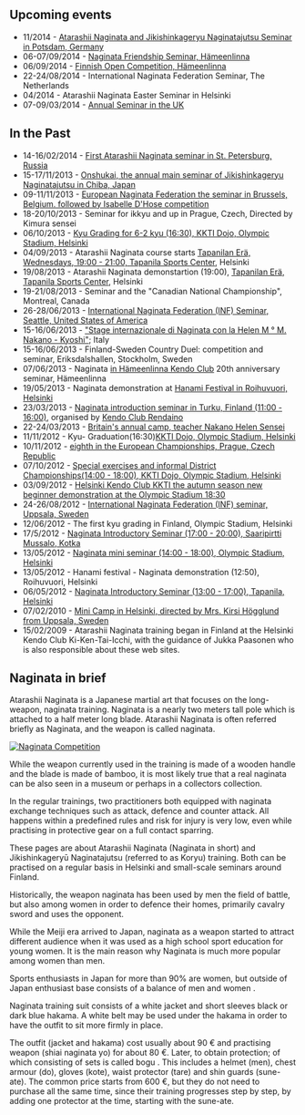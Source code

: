 ## Upcoming events

-   11/2014 - [Atarashii Naginata and Jikishinkageryu Naginatajutsu Seminar in Potsdam,
    Germany](https://www.facebook.com/events/497656113676309/ "Atarashii Naginata & Jikishinkageryu Naginatajutsu Seminar")
-   06-07/09/2014 - [Naginata Friendship Seminar,
    Hämeenlinna](https://www.facebook.com/events/501891759879564/ "Finnish Naginata Friendship Seminar 2014")
-   06/09/2014 - [Finnish Open Competition,
    Hämeenlinna](https://www.facebook.com/events/147521468779208/ "Naginata Finnish Open 2014")
-   22-24/08/2014 - International Naginata Federation Seminar, The Netherlands
-   04/2014 - Atarashii Naginata Easter Seminar in Helsinki
-   07-09/03/2014 - [Annual Seminar in the UK](http://www.naginata.org.uk/2014-annual-british-naginata-seminar-details/ "2014 Annual British Naginata Seminar Details")

## In the Past

-   14-16/02/2014 - [First Atarashii Naginata seminar in St. Petersburg, 
    Russia](https://www.facebook.com/events/1398129980435747/ "Открытый семинар по нагинате")
-   15-17/11/2013 - [Onshukai, the annual main seminar of Jikishinkageryu Naginatajutsu in Chiba, 
    Japan](http://www.flickr.com/photos/paazio/11474557086/in/set-72157638410929463 "2013-11-17 Japan, Chiba - Onshukai training program")
-   09-11/11/2013 - [European Naginata Federation the seminar in Brussels,
    Belgium. followed by Isabelle D'Hose
    competition](https://www.facebook.com/events/541531802573585/ "Stage ENF + la coupe Isabelle D'Hose le 11 novembre")
-   18-20/10/2013 - Seminar for ikkyu and up in Prague, Czech, Directed by Kimura sensei
-   06/10/2013 - [Kyu Grading for 6-2 kyu (16:30), KKTI Dojo, Olympic Stadium,
    Helsinki](https://www.facebook.com/events/157924271076783/ "Kyu Grading for values of 6-2 kyu")
-   04/09/2013 - Atarashii Naginata course starts [Tapanilan Erä,
    Wednesdays, 19:00 - 21:00, Tapanila
    Sports Center](http://www.tapanila-kendo.org/ "Tapanilan Erä - Kendo Division"),
    Helsinki
-   19/08/2013 - Atarashii Naginata demonstartion (19:00), [Tapanilan Erä, Tapanila
    Sports Center](http://www.tapanila-kendo.org/ "Tapanilan Erä - Kendo Division"),
    Helsinki
-   19-21/08/2013 - Seminar and the "Canadian National Championship", Montreal,
    Canada
-   26-28/06/2013 - [International Naginata Federation (INF) Seminar, Seattle,
    United States of America](http://international-naginata.org/drupal/node/14 "2013 INF Seminar Information")
-   15-16/06/2013 - ["Stage internazionale di Naginata con la Helen M °
    M. Nakano - Kyoshi"](http://www.kendo.it/calendario/calendario.cfm "Elenco Eventi CIK e di altre federazioni europee");
    Italy
-   15-16/06/2013 - Finland-Sweden Country Duel: competition and seminar,
    Eriksdalshallen, Stockholm, Sweden
-   07/06/2013 - Naginata [in Hämeenlinna Kendo Club](http://www.jookenkai.net/ "Hämeenlinna - Ken Yeah I guess")
    20th anniversary seminar, Hämeenlinna
-   19/05/2013 - Naginata demonstration at [Hanami Festival in Roihuvuori,
    Helsinki](http://www.roihuvuori.fi/hanami/ "Next - Hanami party Roihuvuori cherry park May 2013")
-   23/03/2013 - [Naginata introduction seminar in Turku, Finland (11:00 -
    16:00)](https://www.facebook.com/events/136689943169944/ "Atarashii Naginata seminar"), organised by
    [Kendo Club Rendaino](http://www.rendaino.fi/ "Turku Kendo Club Rendaino Association")
-   22-24/03/2013 - [Britain's annual camp, teacher Nakano Helen
    Sensei](http://www.naginata.org.uk/2013-annual-british-naginata-seminar-details/ "2013 Annual British Naginata Seminar Details")
-   11/11/2012 - Kyu- Graduation(16:30)[KKTI Dojo, Olympic Stadium,
    Helsinki](http://www.kendohelsinki.org/?sivu=kartta "Map of the Olympic Stadium")
-   10/11/2012 - [eighth in the European Championships, Prague,
    Czech Republic](http://www.enc2012.cz/ "Naginata European Championships 2012" )
-   07/10/2012 - [Special exercises and informal
    District Championships(14:00 - 18:00), KKTI Dojo, Olympic Stadium,
    Helsinki](https://www.facebook.com/events/530673156947346/ "Naginata Helsinki, special training")
-   03/09/2012 - [Helsinki Kendo Club KKTI the autumn season
    new beginner demonstration at the Olympic Stadium
    18:30](https://www.facebook.com/events/187144878084491/ "KKTI new beginner demonstration")
-   24-26/08/2012 - [International Naginata Federation (INF) seminar, Uppsala,
    Sweden](https://www.facebook.com/events/124522334303072/ "INF Seminar in Uppsala, Sweden")
-   12/06/2012 - The first kyu grading in Finland, Olympic Stadium, Helsinki
-   17/5/2012 - [Naginata Introductory Seminar (17:00 - 20:00), Saaripirtti
    Mussalo,
    Kotka](https://www.facebook.com/events/180686655386832/ "Naginata Introductory Seminar - Kotka")
-   13/05/2012 - [Naginata mini seminar (14:00 - 18:00), Olympic Stadium,
    Helsinki](https://www.facebook.com/events/385015054876105/ "Naginata Mini Seminar - Helsinki")
-   13/05/2012 - Hanami festival - Naginata demonstration (12:50), Roihuvuori,
    Helsinki
-   06/05/2012 - [Naginata Introductory Seminar (13:00 - 17:00), Tapanila,
    Helsinki](https://www.facebook.com/events/296023357146874/ "Naginata Introductory Seminar - Tapanila")
-   07/02/2010 - [Mini Camp in Helsinki, directed by Mrs. Kirsi Högglund from Uppsala,
    Sweden](http://www.flickr.com/photos/paazio/sets/72157623374097714/ "Naginata - Helsinki(FI) - 2010/02/07")
-   15/02/2009 - Atarashii Naginata training began in Finland at the Helsinki
    Kendo Club Ki-Ken-Tai-Icchi, with the guidance of Jukka Paasonen who is also responsible about
    these web sites.

## Naginata in brief

Atarashii Naginata is a Japanese martial art that focuses on the long-
weapon, naginata training. Naginata is a nearly two meters tall pole which
is attached to a half meter long blade.
Atarashii Naginata is often referred briefly as Naginata, and the weapon is
called naginata.

[![Naginata
Competition](http://farm7.staticflickr.com/6059/6283180930_4405e8e6f1_m.jpg)
](http://flickr.com/photos/96248369@N00/6283180930 "Naginata Competition / ethics_gradient")

While the weapon currently used in the training is made of a wooden
handle and the blade is made of bamboo, it is most likely true
that a real naginata can be also seen in a museum or perhaps
in a collectors collection.

In the regular trainings, two practitioners both equipped with naginata
exchange techniques such as attack, defence and counter attack.
All happens within a predefined rules and risk for injury is very low, even
while practising in protective gear on a full contact sparring.

These pages are about Atarashii Naginata (Naginata in short) and
Jikishinkageryū Naginatajutsu (referred to as Koryu) training. Both can be
practised on a regular basis in Helsinki and small-scale seminars around Finland.

Historically, the weapon naginata has been used by men
the field of battle, but also among women in order to defence their homes,
primarily cavalry sword and uses the opponent.

While the Meiji era arrived to Japan, naginata as a weapon started to attract
different audience when it was used as a high school sport education for young women.
It is the main reason why Naginata is much more popular among women than men.

Sports enthusiasts in Japan for more than 90% are women, but outside of Japan
enthusiast base consists of a balance of men and women .

Naginata training suit consists of a white jacket and short sleeves
black or dark blue hakama. A white belt may be used under the hakama in
order to have the outfit to sit more firmly in place.

The outfit (jacket and hakama) cost usually about 90 € and practising
weapon (shiai naginata yo) for about 80 €. Later, to obtain protection;
of which consisting of sets is called bogu . This includes a helmet
(men), chest armour (do), gloves (kote), waist protector (tare) and
shin guards (sune-ate). The common price starts from 600 €, but
they do not need to purchase all the same time, since their training
progresses step by step, by adding one protector at the time,
starting with the sune-ate.
